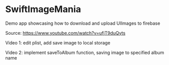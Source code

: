 # SwiftImageMania
Demo app showcasing how to download and upload UIImages to firebase

Source: https://www.youtube.com/watch?v=ufjT9duQyts

Video 1: edit plist, add save image to local storage

Video 2: implement saveToAlbum function, saving image to specified album name
